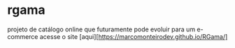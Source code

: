 # rgama
 projeto de catálogo online que futuramente pode evoluir para um e-commerce
 acesse o site [aqui][https://marcomonteirodev.github.io/RGama/]
